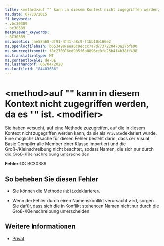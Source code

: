 ```yaml
---
title: <method>auf "" kann in diesem Kontext nicht zugegriffen werden, da es "" ist. <modifier>
ms.date: 07/20/2015
f1_keywords:
- vbc30389
- bc30389
helpviewer_keywords:
- BC30389
ms.assetid: fae58a68-df91-4741-a8c9-f1bb10e166e2
ms.openlocfilehash: b653498ceea6c9eccc7a7d7737220470a27bfe00
ms.sourcegitcommit: f8c270376ed905f6a8896ce0fe25b4f4b38ff498
ms.translationtype: MT
ms.contentlocale: de-DE
ms.lasthandoff: 06/04/2020
ms.locfileid: "84403666"
---
```

# <a name="method-is-not-accessible-in-this-context-because-it-is-modifier"></a>\<method>auf "" kann in diesem Kontext nicht zugegriffen werden, da es "" ist. \<modifier>
Sie haben versucht, auf eine Methode zuzugreifen, auf die in diesem Kontext nicht zugegriffen werden kann, da sie als `Private`deklariert wurde. Eine mögliche Ursache für diesen Fehler besteht darin, dass der Visual Basic Compiler alle Member einer Klasse importiert und die Groß-/Kleinschreibung nicht beachtet, sodass Namen, die sich nur durch die Groß-/Kleinschreibung unterscheiden  
  
 **Fehler-ID:** BC30389  
  
## <a name="to-correct-this-error"></a>So beheben Sie diesen Fehler  
  
- Sie können die Methode `Public`deklarieren.  
  
- Wenn der Fehler durch einen Namenskonflikt verursacht wird, sorgen Sie dafür, dass sich die in Konflikt stehenden Namen nicht nur durch die Groß-/Kleinschreibung unterscheiden.  
  
## <a name="see-also"></a>Weitere Informationen

- [Privat](../language-reference/modifiers/private.md)
